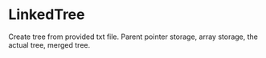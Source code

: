 # LinkedTree
Create tree from provided txt file. Parent pointer storage, array storage, the actual tree, merged tree.
